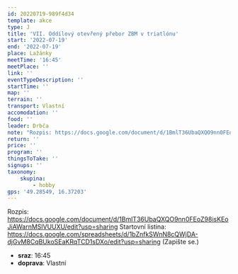 ```yaml
---
id: 20220719-989f4d34
template: akce
type: J
title: 'VII. Oddílový otevřený přebor ZBM v triatlónu'
start: '2022-07-19'
end: '2022-07-19'
place: Lažánky
meetTime: '16:45'
meetPlace: ''
link: ''
eventTypeDescription: ''
startTime: ''
map: ''
terrain: ''
transport: Vlastní
accomodation: ''
food: ''
leader: Drbča
note: "Rozpis: https://docs.google.com/document/d/1BmlT36UbaQXQO9nn0FEoZ98isKEoJiAWarnMSlVUUXU/edit?usp=sharing\r\nStartovní listina: https://docs.google.com/spreadsheets/d/1bZnfkSWnN8cQWjDA-djGvM8CqBUkoSEaKRqTCD1sDXo/edit?usp=sharing\r\n(Zapište se.)"
return: ''
price: ''
program: ''
thingsToTake: ''
signups: ''
taxonomy:
    skupina:
        - hobby
gps: '49.28549, 16.37203'
---
```


Rozpis: https://docs.google.com/document/d/1BmlT36UbaQXQO9nn0FEoZ98isKEoJiAWarnMSlVUUXU/edit?usp=sharing
Startovní listina: https://docs.google.com/spreadsheets/d/1bZnfkSWnN8cQWjDA-djGvM8CqBUkoSEaKRqTCD1sDXo/edit?usp=sharing
(Zapište se.)
* **sraz**: 16:45
* **doprava**: Vlastní
